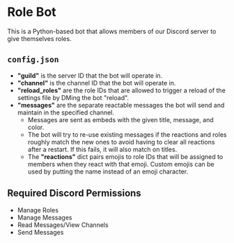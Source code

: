 # Role Bot
This is a Python-based bot that allows members of our Discord server to give themselves roles.

## `config.json`
* **"guild"** is the server ID that the bot will operate in.
* **"channel"** is the channel ID that the bot will operate in.
* **"reload_roles"** are the role IDs that are allowed to trigger a reload of the settings file by DMing the bot "reload".
* **"messages"** are the separate reactable messages the bot will send and maintain in the specified channel.
  - Messages are sent as embeds with the given title, message, and color.
  - The bot will try to re-use existing messages if the reactions and roles roughly match the new ones to avoid having to clear all reactions after a restart. If this fails, it will also match on titles.
  - The **"reactions"** dict pairs emojis to role IDs that will be assigned to members when they react with that emoji. Custom emojis can be used by putting the name instead of an emoji character.

## Required Discord Permissions
* Manage Roles
* Manage Messages
* Read Messages/View Channels
* Send Messages
